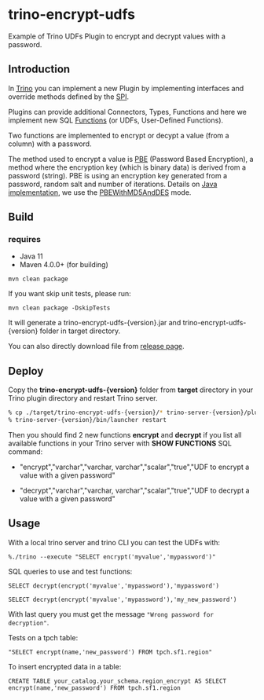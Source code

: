 # trino-encrypt-udfs

Example of Trino UDFs Plugin to encrypt and decrypt values with a password.

## Introduction

In [Trino](https://trino.io) you can implement a new Plugin by implementing interfaces and override methods defined by the [SPI](https://trino.io/docs/current/develop/spi-overview.html).

Plugins can provide additional Connectors, Types, Functions and here we implement new SQL [Functions](https://trino.io/docs/current/develop/functions.html) (or UDFs, User-Defined Functions).

Two functions are implemented to encrypt or decypt a value (from a column) with a password.

The method used to encrypt a value is [PBE](http://www.crypto-it.net/eng/theory/pbe.html) (Password Based Encryption), a method where the encryption key (which is binary data) is derived from a password (string). PBE is using an encryption key generated from a password, random salt and number of iterations.
Details on [Java implementation](https://www.javamex.com/tutorials/cryptography/password_based_encryption.shtml), we use the [PBEWithMD5AndDES](https://www.javamex.com/tutorials/cryptography/pbe_key_derivation.shtml) mode.



## Build

### requires
* Java 11
* Maven 4.0.0+ (for building)

```
mvn clean package
```

If you want skip unit tests, please run:
```
mvn clean package -DskipTests
```

It will generate a trino-encrypt-udfs-{version}.jar and trino-encrypt-udfs-{version} folder in target directory.

You can also directly download file from [release page](https://github.com/aaronshan/presto-third-functions/releases).

   
## Deploy

Copy the **trino-encrypt-udfs-{version}** folder from **target** directory in your Trino plugin directory and restart Trino server.
   
```bash
% cp ./target/trino-encrypt-udfs-{version}/* trino-server-{version}/plugin/trino-encrypt-udfs-{version}
% trino-server-{version}/bin/launcher restart
```

Then you should find 2 new functions **encrypt** and **decrypt** if you list all available functions in your Trino server with **SHOW FUNCTIONS** SQL command:

- "encrypt","varchar","varchar, varchar","scalar","true","UDF to encrypt a value with a given password"

- "decrypt","varchar","varchar, varchar","scalar","true","UDF to decrypt a value with a given password"

## Usage

With a local trino server and trino CLI you can test the UDFs with:
``` 
%./trino --execute "SELECT encrypt('myvalue','mypassword')"
```

SQL queries to use and test functions:

```
SELECT decrypt(encrypt('myvalue','mypassword'),'mypassword')

SELECT decrypt(encrypt('myvalue','mypassword'),'my_new_password')
```
With last query you must get the message ``"Wrong password for decryption"``.


Tests on a tpch table:
```
"SELECT encrypt(name,'new_password') FROM tpch.sf1.region"
```
To insert encrypted data in a table:

```
CREATE TABLE your_catalog.your_schema.region_encrypt AS SELECT encrypt(name,'new_password') FROM tpch.sf1.region
```